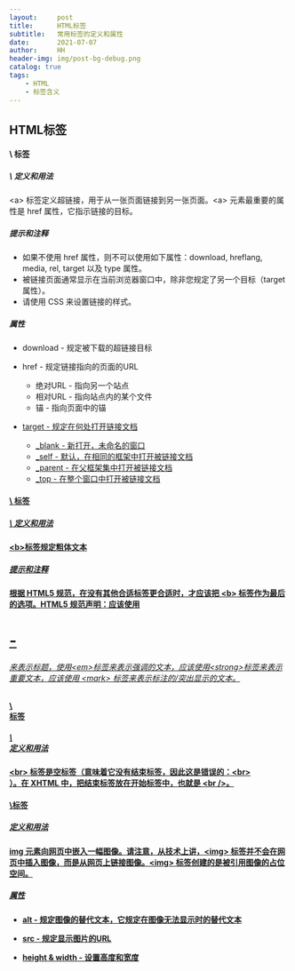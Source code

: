 ```yaml
---
layout:     post
title:      HTML标签
subtitle:   常用标签的定义和属性
date:       2021-07-07
author:     HH
header-img: img/post-bg-debug.png
catalog: true
tags:
    - HTML
    - 标签含义
---
```

## HTML标签

#### \\<a> 标签

##### \\<a> 定义和用法

\<a> 标签定义超链接，用于从一张页面链接到另一张页面。\<a> 元素最重要的属性是 href 属性，它指示链接的目标。

##### 提示和注释

- 如果不使用 href 属性，则不可以使用如下属性：download, hreflang, media, rel, target 以及 type 属性。
- 被链接页面通常显示在当前浏览器窗口中，除非您规定了另一个目标（target 属性）。
- 请使用 CSS 来设置链接的样式。

##### 属性

- download - 规定被下载的超链接目标



- href - 规定链接指向的页面的URL
  - 绝对URL - 指向另一个站点
  - 相对URL - 指向站点内的某个文件
  - 锚 - 指向页面中的锚<a href="#top">

- target - 规定在何处打开链接文档
  - _blank - 新打开，未命名的窗口
  - _self - 默认，在相同的框架中打开被链接文档
  - _parent - 在父框架集中打开被链接文档
  - _top - 在整个窗口中打开被链接文档

#### \\<b> 标签

##### \\<b> 定义和用法

\<b>标签规定粗体文本

##### 提示和注释

根据 HTML5 规范，在没有其他合适标签更合适时，才应该把 \<b> 标签作为最后的选项。HTML5 规范声明：应该使用<h1>-<h6>来表示标题，使用\<em>标签来表示强调的文本，应该使用\<strong>标签来表示重要文本，应该使用 \<mark> 标签来表示标注的/突出显示的文本。

#### \\<br>标签

##### \\<br>定义和用法

\<br> 标签是空标签（意味着它没有结束标签，因此这是错误的：\<br></br>）。在 XHTML 中，把结束标签放在开始标签中，也就是 \<br />。

#### \\<img>标签

##### 定义和用法

img 元素向网页中嵌入一幅图像。请注意，从技术上讲，\<img> 标签并不会在网页中插入图像，而是从网页上链接图像。\<img> 标签创建的是被引用图像的占位空间。

##### 属性

- alt - 规定图像的替代文本，它规定在图像无法显示时的替代文本

- src - 规定显示图片的URL
- height & width - 设置高度和宽度

